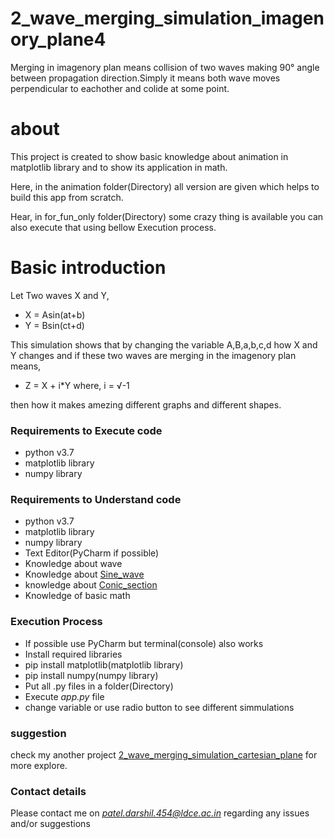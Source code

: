 # 2_wave_merging_simulation_imagenory_plane4

Merging in imagenory plan means collision of two waves making 90° angle between propagation direction.Simply it means both wave moves perpendicular to eachother and colide at some point. 

# about
This project is created to show basic knowledge about animation in matplotlib library and to show its application in math.

Here, in the animation folder(Directory) all version are given which helps to build this app from scratch.

Hear, in for_fun_only folder(Directory) some crazy thing is available you can also execute that using bellow Execution process.

# Basic introduction
Let Two waves X and Y,
 - X = Asin(at+b)
 - Y = Bsin(ct+d)
 
This simulation shows that by changing the variable A,B,a,b,c,d how X and Y changes and if these two waves are merging in the imagenory plan means,
 - Z = X + i*Y    where, i = √-1
 
 then how it makes amezing different graphs and different shapes.

### Requirements to Execute code
- python v3.7
- matplotlib library
- numpy library

### Requirements to Understand code
- python v3.7
- matplotlib library
- numpy library
- Text Editor(PyCharm if possible)
- Knowledge about wave
- Knowledge about [Sine_wave](https://en.wikipedia.org/wiki/Sine_wave)
- knowledge about [Conic_section](https://en.wikipedia.org/wiki/Conic_section)
- Knowledge of basic math

### Execution Process
- If possible use PyCharm but terminal(console) also works
- Install required libraries
 - pip install matplotlib(matplotlib library)
 - pip install numpy(numpy library)
- Put all .py files in a folder(Directory)
- Execute *app.py* file
- change variable or use radio button to see different simmulations

### suggestion
check my another project [2_wave_merging_simulation_cartesian_plane](https://github.com/TrigonX99/2_wave_merging_simulation_cartesian_plane) for more explore.
 
### Contact details
Please contact me on *patel.darshil.454@ldce.ac.in* regarding any issues and/or suggestions
